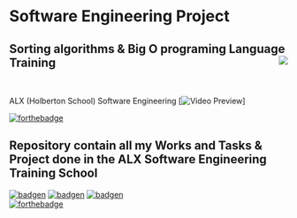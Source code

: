 # Software Engineering Project
## Sorting algorithms & Big O programing Language Training <img align='right' src="https://raw.githubusercontent.com/stoicaandrei/sorting-visualizer/master/content/demo.gif">
</br>

ALX (Holberton School) Software Engineering [![Video Preview](https://img.youtube.com/vi/ZZuD6iUe3Pc/0.jpg)]
</br>

[![forthebadge](https://forthebadge.com/images/badges/built-with-love.svg)](https://forthebadge.com)
## Repository contain all my Works and Tasks &amp; Project done in the ALX Software Engineering Training School

[![badgen](https://badgen.net/badge/icon/terminal?icon=terminal&label)](https://badgen.net)
[![badgen](https://badgen.net/badge/icon/git?icon=git&label)](https://badgen.ne)
[![badgen](https://badgen.net/badge/icon/git?icon=git&label)](https://badgen.ne)
</br>
[![forthebadge](https://forthebadge.com/images/badges/made-with-c.svg)](https://forthebadge.com)                                                      
                                                           
